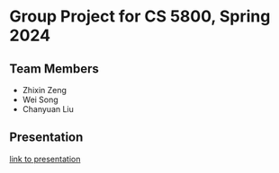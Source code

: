 # Group Project for CS 5800, Spring 2024

## Team Members

- Zhixin Zeng
- Wei Song
- Chanyuan Liu

## Presentation

[link to presentation](https://youtu.be/SXVlpgcztOs)
